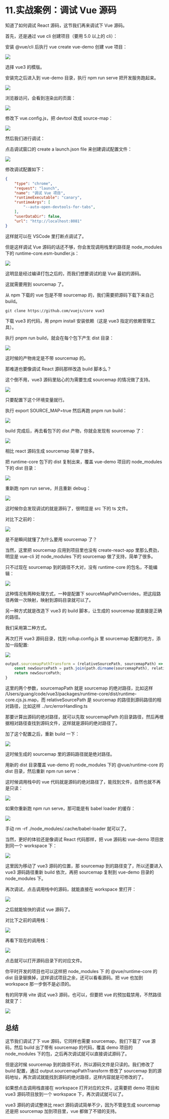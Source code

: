 # 11.实战案例：调试 Vue 源码

知道了如何调试 React 源码，这节我们再来调试下 Vue 源码。

首先，还是通过 vue cli 创建项目（要用 5.0 以上的 cli）：

安装 @vue/cli 后执行 vue create vue-demo 创建 vue 项目：

![](./images/8c259ff00eff37eba9d80ccb7bbd19d5.webp )

选择 vue3 的模版。

安装完之后进入到 vue-demo 目录，执行 npm run serve 把开发服务跑起来。

![](./images/5c9db9281a1cd17b8298a68777ff66aa.webp )

浏览器访问，会看到渲染出的页面：

![](./images/f92edc4498c856dc68eadbc3cac7a64c.webp )

修改下 vue.config.js，把 devtool 改成 source-map：

![](./images/8767c3a8d8e2a28de05bf866cbe1b14f.webp )

然后我们进行调试：

点击调试窗口的 create a launch.json file 来创建调试配置文件：

![](./images/09cc318918787b8dc0fe91e645bee4e8.webp )

修改调试配置如下：

```json
{
    "type": "chrome",
    "request": "launch",
    "name": "调试 Vue 项目",
    "runtimeExecutable": "canary",
    "runtimeArgs": [
        "--auto-open-devtools-for-tabs",
    ],
    "userDataDir": false,
    "url": "http://localhost:8081"
}
```
这样就可以在 VSCode 里打断点调试了。

但是这样调试 Vue 源码的话还不够，你会发现调用栈里的路径是 node_modules 下的 runtime-core.esm-bundler.js：

![](./images/a3aaa0dfdab208d79b326a44cdf99c9e.webp )

这明显是经过编译打包之后的，而我们想要调试的是 Vue 最初的源码。

这就需要用到 sourcemap 了。

从 npm 下载的 vue 包是不带 sourcemap 的，我们需要把源码下载下来自己 build。

```
git clone https://github.com/vuejs/core vue3
```

下载 vue3 的代码，用 pnpm install 安装依赖（这是 vue3 指定的依赖管理工具）。

执行 pnpm run build，就会在每个包下产生 dist 目录：

![](./images/5c8b0e2542845d25e063fb5c9ab4f807.webp )

这时候的产物肯定是不带 sourcemap 的。

那难道也要像调试 React 源码那样改造 build 脚本么？

这个倒不用，vue3 源码里贴心的为需要生成 sourcemap 的情况做了支持。

![](./images/392b83e0a1442861d4dca7cdd67d5de3.webp )

只要配置下这个环境变量就行。

执行 export SOURCE_MAP=true 然后再跑 pnpm run build：

![](./images/eff9a494d376b1599a1549957ed43de2.webp )

build 完成后，再去看包下的 dist 产物，你就会发现有 sourcemap 了：

![](./images/c7745f1b26cfb26442815873794d793f.webp )

相比 react 源码生成 sourcemap 简单了很多。

把 runtime-core 包下的 dist 复制出来，覆盖 vue-demo 项目的 node_modules 下的 dist 目录：

![](./images/cf36fc9a5aa738b318653d5b5a97e1d5.webp )

重新跑 npm run serve，并且重新 debug：

![](./images/851585d4abc1ed1de7a307ef5e2f688c.webp )

这时候你会发现调试的就是源码了，很明显是 src 下的 ts 文件。

对比下之前的：

![](./images/a3aaa0dfdab208d79b326a44cdf99c9e.webp )

是不是瞬间就懂了为什么要用 sourcemap 了？

当然，这里把 sourcemap 应用到项目里也没有 create-react-app 里那么费劲，明显是 vue-cli 对 node_modules 下的 sourcemap 做了支持，简单了很多。

只不过现在 sourcemap 到的路径不大对，没有 runtime-core 的包名，不能编辑：

![](./images/7e59df81673a6017df963d6ba4e46810.webp )

这种情况有两种处理方式，一种是配置下 sourceMapPathOverrides，把这段路径再做一次映射，映射到源码目录就可以了。

另一种方式就是改造下 vue3 的 build 脚本，让生成的 sourcemap 就直接是正确的路径。

我们采用第二种方式。

再次打开 vue3 源码目录，找到 rollup.config.js 里 sourcemap 配置的地方，添加一段配置:

![](./images/9a0beeda7b231b14bfe472d490b082df.webp )

```javascript
output.sourcemapPathTransform = (relativeSourcePath, sourcemapPath) => {
    const newSourcePath = path.join(path.dirname(sourcemapPath), relativeSourcePath);
    return newSourcePath;
}
```

这里的两个参数，sourcemapPath 就是 sourcemap 的绝对路径，比如这样 /Users/guang/code/vue3/packages/runtime-core/dist/runtime-core.cjs.js.map，而 relativeSourcePath 是 sourcemap 的路径到源码路径的相对路径，比如这样 ../src/errorHandling.ts

那要计算出源码的绝对路径，就可以先取 sourcemapPath 的目录路径，然后再根据相对路径查找到源码文件，这样就是源码的绝对路径了。

加了这个配置之后，重新 build 一下：

![](./images/3a0b5a33c0d15942995a4b2eb9a96ca3.webp )

这时候生成的 sourcemap 里的源码路径就是绝对路径。

用新的 dist 目录覆盖 vue-demo 的 node_modules 下的 @vue/runtime-core 的 dist 目录，然后重新 npm run serve：

这时候调用栈中的 vue 代码就是源码的绝对路径了，能找到文件，自然也就不再是只读：

![](./images/905630e78bd0c247d40694ddae48c797.webp )

如果你重新跑 npm run serve，那可能是有 babel loader 的缓存：

![](./images/ed1729452e463c303f6f68984ce8b715.webp )

手动 rm -rf ./node_modules/.cache/babel-loader 就可以了。

当然，更好的体验还是像调试 React 代码那样，把 vue 源码和 vue-demo 项目放到同一个 workspace 下：

![](./images/01affc53464223255afcbc7b7bc9d548.webp )

这里因为移动了 vue3 源码的位置，那 sourcemap 到的路径变了，所以还要进入 vue3 源码路径重新 build 依次，再把 sourcemap 复制到 vue-demo 目录的 node_modules 下。

再次调试，点击调用栈中的源码，就能直接在 workspace 里打开：

![](./images/e78eb481977706babe9f90311ae0a57b.webp )

之后就能愉快的调试 vue 源码了。

对比下之前的调用栈：

![](./images/33fbd55ccfb87c3fae162b05a3733b86.webp )

再看下现在的调用栈：

![](./images/349dc259ede0838b7708a4acefc9e7f4.webp )

点击就可以打开源码目录下的对应文件。

你平时开发的项目也可以这样把 node_modules 下 的 @vue/runtime-core 的 dist 目录替换掉，这样调试项目之余，还可以看看源码。把 vue 也加到 workspace 那一步倒不是必须的。

有的同学用 vite 调试 vue3 源码，也可以，但要把 vue 的预加载禁用，不然路径就变了：

![](./images/27709ef6f8475293ca014c7d688a34f9.webp )
## 总结

这节我们调试了下 vue 源码，它同样也需要 sourcemap，我们下载了 vue 源码，然后 build 出了带有 sourcemap 的代码，覆盖 demo 项目的 node_modules 下的包，之后再次调试就可以直接调试源码了。

但是这时候 sourcemap 到的路径不对，所以源码文件是只读的。我们修改了 build 配置，通过 output.sourcemapPathTransform 修改了 sourcemap 到的源码地址，再次调试就能找到源码的绝对路径，这样内容就是可修改的了。

如果想点击调用栈直接在 workspace 打开对应的文件，这需要把 demo 项目和 vue3 源码项目放到一个 workspace 下，再次调试就可以了。

vue3 源码的调试整体比 react 源码调试简单不少，因为不管是生成 sourcemap 还是把 sourcemap 加到项目里，vue 都做了不错的支持。
